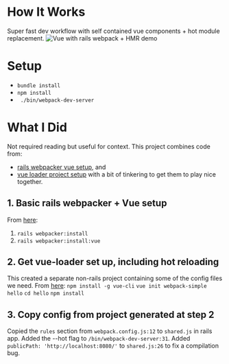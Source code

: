 # How It Works
Super fast dev workflow with self contained vue components + hot module replacement. 
![Vue with rails webpack + HMR demo](https://github.com/tonyennis145/vue_rails_webpack/blob/master/app/assets/images/vue-webpack.gif?raw=true "Vue with rails webpack + HMR demo")

# Setup
- `bundle install`
- `npm install`
- ` ./bin/webpack-dev-server`

# What I Did
Not required reading but useful for context. This project combines code from:
- [rails webpacker vue setup](https://github.com/rails/webpacker#ready-for-vue), and
- [vue loader project setup](https://github.com/vuejs/vue-loader)
with a bit of tinkering to get them to play nice together.

## 1. Basic rails webpacker + Vue setup
From [here](https://github.com/rails/webpacker#ready-for-vue):
1. `rails webpacker:install`
2. `rails webpacker:install:vue`

## 2. Get vue-loader set up, including hot reloading
This created a separate non-rails project containing some of the config files we need.
From [here](https://github.com/vuejs/vue-loader):
`npm install -g vue-cli`
`vue init webpack-simple hello`
`cd hello`
`npm install`

## 3. Copy config from project generated at step 2 

Copied the `rules` section from `webpack.config.js:12` to `shared.js` in rails app.
Added the --hot flag to `/bin/webpack-dev-server:31`.
Added `publicPath: 'http://localhost:8080/'` to `shared.js:26` to fix a compilation bug.